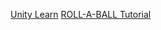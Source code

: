 [Unity Learn](https://unity3d.com/learn)
[ROLL-A-BALL Tutorial](http://unity3d.com/learn/tutorials/projects/roll-ball-tutorial)
